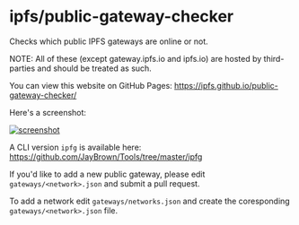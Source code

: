 # ipfs/public-gateway-checker

Checks which public IPFS gateways are online or not.

NOTE: All of these (except gateway.ipfs.io and ipfs.io) are hosted by third-parties and should be treated as such.

You can view this website on GitHub Pages: https://ipfs.github.io/public-gateway-checker/

Here's a screenshot:

[![screenshot](https://ipfs.io/ipfs/Qmbvs8SLRYUXvsVJ6fCG3piDKJ6XT7dE2inhgKEdEsgjMY)](https://ipfs.github.io/public-gateway-checker/)

A CLI version `ipfg` is available here: https://github.com/JayBrown/Tools/tree/master/ipfg

If you'd like to add a new public gateway, please edit `gateways/<network>.json` and submit a pull request.

To add a network edit `gateways/networks.json` and create the coresponding `gateways/<network>.json` file.
